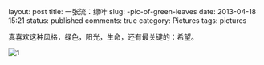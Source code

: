 layout: post
title: 一张流：绿叶
slug: -pic-of-green-leaves
date: 2013-04-18 15:21
status: published
comments: true
category: Pictures
tags: pictures

真喜欢这种风格，绿色，阳光，生命，还有最关键的：希望。

![1](https://lh5.googleusercontent.com/-e9Cvxy2ampQ/UXTkS_FNS_I/AAAAAAAAKlc/TjpS8izTddw/s640/940302F2-B06E-44CA-BCCC-C32995614735.JPG)

